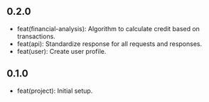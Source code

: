 ## 0.2.0

- feat(financial-analysis): Algorithm to calculate credit based on transactions.
- feat(api): Standardize response for all requests and responses.
- feat(user): Create user profile.

## 0.1.0

- feat(project): Initial setup.
